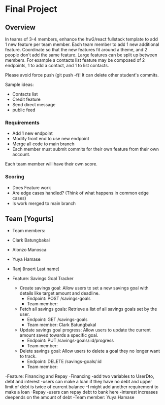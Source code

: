 # Final Project

## Overview
In teams of 3-4 members, enhance the hw2/react fullstack template to add 1 new feature per team member. Each team member to add 1 new additional feature. Coordinate so that the new features fit around a theme, and 2 people don't add the same feature. Large features can be split up between members. For example a contacts list feature may be composed of 2 endpoints, 1 to add a contact, and 1 to list contacts.

Please avoid force push (git push -f)! It can delete other student's commits.

Sample ideas:
- Contacts list
- Credit feature
- Send direct message
- public feed

### Requirements
- Add 1 new endpoint
- Modify front end to use new endpoint
- Merge all code to main branch
- Each member must submit commits for their own feature from their own account.

Each team member will have their own score.

### Scoring
- Does Feature work
- Are edge cases handled? (Think of what happens in common edge cases)
- Is work merged to main branch

## Team [Yogurts]
- Team members:
-   Clark Batungbakal
-   Alonzo Manosca
-   Yuya Hamase
-   Ranj (Insert Last name)

- Feature: Savings Goal Tracker
  - Create savings goal: Allow users to set a new savings goal with details like target amount and deadline.
    -  Endpoint: POST /savings-goals
    -  Team member: 
  - Fetch all savings goals: Retrieve a list of all savings goals set by the user.
    -  Endpoint: GET /savings-goals
    -  Team member: Clark Batungbakal
  - Update savings goal progress: Allow users to update the current amount saved towards a specific goal.
    -  Endpoint: PUT /savings-goals/:id/progress
    -  Team member:
  - Delete savings goal: Allow users to delete a goal they no longer want to track.
    -  Endpoint: DELETE /savings-goals/:id
    -  Team member:

 -Feature: Financing and Repay
   -Financing
     -add two variables to UserDto, debt and interest
     -users can make a loan if they have no debt and upper limit of debt is twice of current balance
     -I might add another requirement to make a loan
   -Repay
     -users can repay debt to bank here
     -interest increases deepends on the amount of debt
   -Team member: Yuya Hamase


